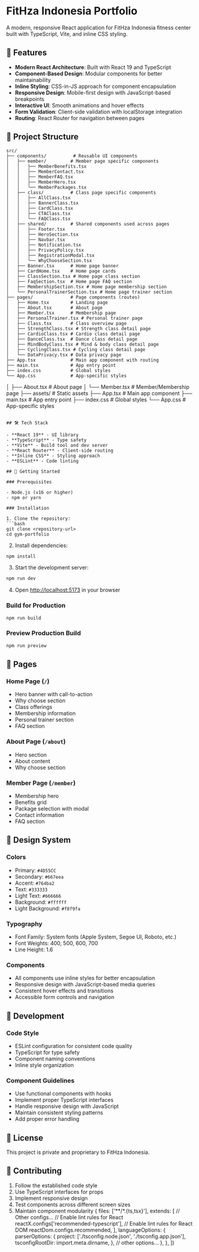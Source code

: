 # FitHza Indonesia Portfolio

A modern, responsive React application for FitHza Indonesia fitness center built with TypeScript, Vite, and inline CSS styling.

## 🚀 Features

- **Modern React Architecture**: Built with React 19 and TypeScript
- **Component-Based Design**: Modular components for better maintainability
- **Inline Styling**: CSS-in-JS approach for component encapsulation
- **Responsive Design**: Mobile-first design with JavaScript-based breakpoints
- **Interactive UI**: Smooth animations and hover effects
- **Form Validation**: Client-side validation with localStorage integration
- **Routing**: React Router for navigation between pages

## 📁 Project Structure

```
src/
├── components/          # Reusable UI components
│   ├── member/         # Member page specific components
│   │   ├── MemberBenefits.tsx
│   │   ├── MemberContact.tsx
│   │   ├── MemberFAQ.tsx
│   │   ├── MemberHero.tsx
│   │   └── MemberPackages.tsx
│   ├── class/          # Class page specific components
│   │   ├── AllClass.tsx
│   │   ├── BannerClass.tsx
│   │   ├── CardClass.tsx
│   │   ├── CTAClass.tsx
│   │   └── FAQClass.tsx
│   ├── shared/         # Shared components used across pages
│   │   ├── Footer.tsx
│   │   ├── HeroSection.tsx
│   │   ├── Navbar.tsx
│   │   ├── Notification.tsx
│   │   ├── PrivacyPolicy.tsx
│   │   ├── RegistrationModal.tsx
│   │   └── WhyChooseSection.tsx
│   ├── Banner.tsx      # Home page banner
│   ├── CardHome.tsx    # Home page cards
│   ├── ClassSection.tsx # Home page class section
│   ├── FaqSection.tsx  # Home page FAQ section
│   ├── MembershipSection.tsx # Home page membership section
│   └── PersonalTrainerSection.tsx # Home page trainer section
├── pages/              # Page components (routes)
│   ├── Home.tsx        # Landing page
│   ├── About.tsx       # About page
│   ├── Member.tsx      # Membership page
│   ├── PersonalTrainer.tsx # Personal trainer page
│   ├── Class.tsx       # Class overview page
│   ├── StrengthClass.tsx # Strength class detail page
│   ├── CardioClass.tsx # Cardio class detail page
│   ├── DanceClass.tsx  # Dance class detail page
│   ├── MindBodyClass.tsx # Mind & body class detail page
│   ├── CyclingClass.tsx # Cycling class detail page
│   └── DataPrivacy.tsx # Data privacy page
├── App.tsx             # Main app component with routing
├── main.tsx            # App entry point
├── index.css           # Global styles
└── App.css             # App-specific styles
```
│   ├── About.tsx       # About page
│   └── Member.tsx      # Member/Membership page
├── assets/             # Static assets
├── App.tsx             # Main app component
├── main.tsx            # App entry point
├── index.css           # Global styles
└── App.css             # App-specific styles
```

## 🛠️ Tech Stack

- **React 19** - UI library
- **TypeScript** - Type safety
- **Vite** - Build tool and dev server
- **React Router** - Client-side routing
- **Inline CSS** - Styling approach
- **ESLint** - Code linting

## 🚀 Getting Started

### Prerequisites

- Node.js (v16 or higher)
- npm or yarn

### Installation

1. Clone the repository:
```bash
git clone <repository-url>
cd gym-portfolio
```

2. Install dependencies:
```bash
npm install
```

3. Start the development server:
```bash
npm run dev
```

4. Open [http://localhost:5173](http://localhost:5173) in your browser

### Build for Production

```bash
npm run build
```

### Preview Production Build

```bash
npm run preview
```

## 📱 Pages

### Home Page (`/`)
- Hero banner with call-to-action
- Why choose section
- Class offerings
- Membership information
- Personal trainer section
- FAQ section

### About Page (`/about`)
- Hero section
- About content
- Why choose section

### Member Page (`/member`)
- Membership hero
- Benefits grid
- Package selection with modal
- Contact information
- FAQ section

## 🎨 Design System

### Colors
- Primary: `#4D55CC`
- Secondary: `#667eea`
- Accent: `#764ba2`
- Text: `#333333`
- Light Text: `#666666`
- Background: `#ffffff`
- Light Background: `#f8f9fa`

### Typography
- Font Family: System fonts (Apple System, Segoe UI, Roboto, etc.)
- Font Weights: 400, 500, 600, 700
- Line Height: 1.6

### Components
- All components use inline styles for better encapsulation
- Responsive design with JavaScript-based media queries
- Consistent hover effects and transitions
- Accessible form controls and navigation

## 🔧 Development

### Code Style
- ESLint configuration for consistent code quality
- TypeScript for type safety
- Component naming conventions
- Inline style organization

### Component Guidelines
- Use functional components with hooks
- Implement proper TypeScript interfaces
- Handle responsive design with JavaScript
- Maintain consistent styling patterns
- Add proper error handling

## 📄 License

This project is private and proprietary to FitHza Indonesia.

## 🤝 Contributing

1. Follow the established code style
2. Use TypeScript interfaces for props
3. Implement responsive design
4. Test components across different screen sizes
5. Maintain component modularity
  {
    files: ['**/*.{ts,tsx}'],
    extends: [
      // Other configs...
      // Enable lint rules for React
      reactX.configs['recommended-typescript'],
      // Enable lint rules for React DOM
      reactDom.configs.recommended,
    ],
    languageOptions: {
      parserOptions: {
        project: ['./tsconfig.node.json', './tsconfig.app.json'],
        tsconfigRootDir: import.meta.dirname,
      },
      // other options...
    },
  },
])
```
